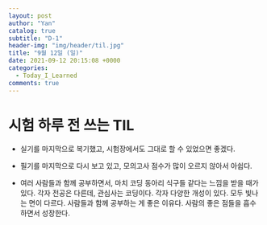 ```yaml
---
layout: post
author: "Yan"
catalog: true
subtitle: "D-1"
header-img: "img/header/til.jpg"
title: "9월 12일 (일)"
date: 2021-09-12 20:15:08 +0000
categories:
  - Today_I_Learned
comments: true
---
```


# 시험 하루 전 쓰는 TIL

- 실기를 마지막으로 복기했고, 시험장에서도 그대로 할 수 있었으면 좋겠다.

- 필기를 마지막으로 다시 보고 있고, 모의고사 점수가 많이 오르지 않아서 아쉽다.

- 여러 사람들과 함께 공부하면서, 마치 코딩 동아리 식구들 같다는 느낌을 받을 때가 있다. 각자 전공은 다른데, 관심사는 코딩이다. 각자 다양한 개성이 있다. 모두 빛나는 면이 다르다. 사람들과 함께 공부하는 게 좋은 이유다. 사람의 좋은 점들을 흡수하면서 성장한다. 